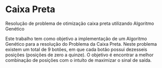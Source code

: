 # Caixa Preta

Resolução de problema de otimização caixa preta utilizando Algoritmo Genético

Este trabalho tem como objetivo a implementação de um Algoritmo Genético para a resolução do Problema da Caixa Preta. Neste problema existem um total de 9 botões, em que cada botão possui dezesseis posições (posições de zero a quinze). O objetivo é encontrar a melhor combinação de posições com o intuíto de maximizar o sinal de saída.
